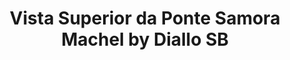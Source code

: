 ---
title: Vista Superior da Ponte Samora Machel by Diallo SB
image: /assets/img/parallax/pontesamoramachel.jpg
---